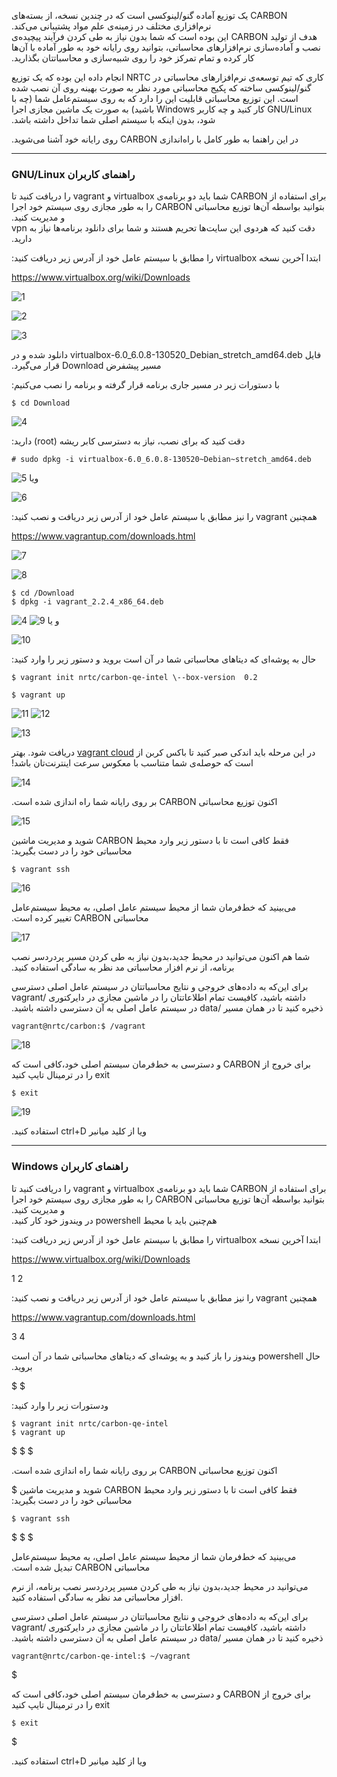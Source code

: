 
 ‫CARBON یک توزیع آماده ‫گنو/لینوکسی است که در چندین نسخه، از بسته‌های نرم‌افزاری مختلف در زمینه‌ی علم مواد پشتیبانی می‌کند.‬    
 ‫هدف از تولید CARBON این بوده است که شما بدون نیاز به طی کردن فرآیند پیچیده‌ی نصب و آماده‌سازی نرم‌افزارهای محاسباتی، بتوانید روی رایانه خود به طور آماده با آن‌ها کار کرده و تمام تمرکز خود را روی شبیه‌سازی و محاسباتتان بگذارید.‬     
    
 کاری که تیم توسعه‌ی ‫نرم‌افزارهای محاسباتی در NRTC انجام داده این بوده که یک توزیع گنو/لینوکسی ساخته که پکیج محاسباتی مورد نظر به صورت بهینه روی آن نصب شده است. این توزیع محاسباتی قابلیت این را دارد که به روی سیستم‌عامل شما (چه با GNU/Linux کار کنید و چه کاربر Windows باشید) به صورت یک ماشین مجازی اجرا شود، بدون اینکه با سیستم اصلی شما تداخل داشته باشد.‬        


‫در این راهنما به طور کامل با راه‌اندازی CARBON  روی رایانه خود آشنا می‌شوید.

------------------

### **‫راهنمای کاربران GNU/Linux‬**

‫‫برای استفاده از CARBON شما باید دو برنامه‌ی virtualbox و vagrant را دریافت کنید تا بتوانید بواسطه آن‌ها توزیع محاسباتی CARBON را به طور مجازی روی سیستم خود اجرا و مدیریت کنید.‬        
‫دقت کنید که هردوی این سایت‌ها تحریم هستند و  شما برای دانلود برنامه‌ها نیاز به vpn دارید.‬

‫ابتدا آخرین نسخه virtualbox  را مطابق با سیستم عامل خود از آدرس زیر دریافت کنید:‫

https://www.virtualbox.org/wiki/Downloads

![1](./images/lin1.png)

![2](./images/lin2.png)

![3](./images/lin3.png)

‫فایل virtualbox-6.0_6.0.8-130520_Debian_stretch_amd64.deb  دانلود شده و در مسیر پیشفرض Download  قرار می‌گیرد.‬

‫با دستورات زیر در مسیر جاری برنامه قرار گرفته و برنامه  را نصب می‌کنیم:‬
‍‍‍
```
$ cd Download
```

![4](./images/lin4.png)

‫دقت کنید که برای نصب، نیاز به دسترسی کابر ریشه (root) دارید:‬

```
# sudo dpkg -i virtualbox-6.0_6.0.8-130520~Debian~stretch_amd64.deb
```
![5](./images/lin5.png)
ویا

![6](./images/lin6.png)


‫همچنین vagrant را نیز مطابق با سیستم عامل خود از آدرس زیر دریافت و نصب کنید:‬

https://www.vagrantup.com/downloads.html

![7](./images/lin7.png)

![8](./images/lin8.png)


```
$ cd /Download
$ dpkg -i vagrant_2.2.4_x86_64.deb
```
![4](./images/lin4.png)
![9](./images/lin9.png)
و یا   

![10](./images/lin10.png)

‫حال به پوشه‌ای که دیتاهای محاسباتی شما در آن است بروید و دستور زیر را وارد کنید:‬

```
$ vagrant init nrtc/carbon-qe-intel \--box-version  0.2

$ vagrant up
```
![11](./images/lin11.png)
![12](./images/lin12.png)
  
![13](./images/lin13.png)

‫در این مرحله باید اندکی صبر کنید تا باکس کربن از [vagrant cloud](https://app.vagrantup.com/nrtc/boxes/carbon-qe-intel) دریافت شود.
‫بهتر است که حوصله‌ی شما متناسب با معکوس سرعت اینترنت‌تان باشد!‬

![14](./images/lin14.png)

‫اکنون توزیع محاسباتی CARBON بر روی رایانه شما راه اندازی شده است.‬

![15](./images/lin15.png)


  فقط‫ کافی است تا با دستور زیر وارد محیط CARBON شوید و مدیریت ماشین محاسباتی خود را در دست بگیرید:‬

```
$ vagrant ssh
```
![16](./images/lin16.png)
  
‫می‌بینید که خط‌فرمان شما از محیط سیستم عامل اصلی، به محیط سیستم‌عامل محاسباتی CARBON تغییر کرده است. ‬   

![17](./images/lin17.png)
  
‫شما هم اکنون می‌توانید در محیط جدید،‌بدون نیاز به طی کردن مسیر پردردسر نصب برنامه، از نرم افزار محاسباتی مد نظر به سادگی استفاده کنید.‬

‫برای این‌که به داده‌های خروجی و نتایج محاسباتتان در سیستم عامل اصلی دسترسی داشته باشید، کافیست تمام اطلاعاتتان را در ماشین مجازی در دایرکتوری /vagrant ذخیره کنید تا در همان مسیر /data در سیستم عامل اصلی به آن دسترسی داشته باشید.‬

```
vagrant@nrtc/carbon:$ /vagrant
```
![18](./images/lin18.png)
  
‫برای خروج از CARBON و دسترسی به خط‌فرمان سیستم اصلی خود،کافی است که exit  را در ترمینال تایپ کنید 

```
$ exit
```
![19](./images/lin19.png)

 ‫ویا از کلید میانبر ctrl+D استفاده کنید.‬


------------

### **‫راهنمای کاربران Windows‬**


‫‫برای استفاده از CARBON شما باید دو برنامه‌ی virtualbox و vagrant را دریافت کنید تا بتوانید بواسطه آن‌ها توزیع محاسباتی CARBON را به طور مجازی روی سیستم خود اجرا و مدیریت کنید.‬    
‫هم‌چنین باید با محیط powershell در ویندوز خود کار کنید.‬


‫ابتدا آخرین نسخه virtualbox  را مطابق با سیستم عامل خود از آدرس زیر دریافت کنید:‫

https://www.virtualbox.org/wiki/Downloads

1
2


‫همچنین vagrant را نیز مطابق با سیستم عامل خود از آدرس زیر دریافت و نصب کنید:‬

https://www.vagrantup.com/downloads.html

3
4


‫حال powershell ویندوز را باز کنید و به پوشه‌ای که دیتاهای محاسباتی شما در آن است بروید.‬

$
$ 
 
 ‫ ودستورات زیر را وارد کنید:

 ```
 $ vagrant init nrtc/carbon-qe-intel 
$ vagrant up
```

$
$
$


‫اکنون توزیع محاسباتی CARBON بر روی رایانه شما راه اندازی شده است.‬

$
  فقط‫ کافی است تا با دستور زیر وارد محیط CARBON شوید و مدیریت ماشین محاسباتی خود را در دست بگیرید:‬

```
$ vagrant ssh
```
$
$
$


‫می‌بینید که خط‌فرمان شما از محیط سیستم عامل اصلی، به محیط سیستم‌عامل محاسباتی CARBON تبدیل شده است. ‬

می‌توانید در محیط جدید،‌بدون نیاز به طی کردن مسیر پردردسر نصب برنامه، از نرم افزار محاسباتی مد نظر به سادگی استفاده کنید.‬

‫برای این‌که به داده‌های خروجی و نتایج محاسباتتان در سیستم عامل اصلی دسترسی داشته باشید، کافیست تمام اطلاعاتتان را در ماشین مجازی در دایرکتوری /vagrant ذخیره کنید تا در همان مسیر /data در سیستم عامل اصلی به آن دسترسی داشته باشید.‬

```
vagrant@nrtc/carbon-qe-intel:$ ~/vagrant
```
$


‫برای خروج از CARBON و دسترسی به خط‌فرمان سیستم اصلی خود،کافی است که exit  را در ترمینال تایپ کنید 

```
$ exit
```
$

 ‫ویا از کلید میانبر ctrl+D استفاده کنید.‬

